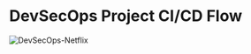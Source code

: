 # DevSecOps Project CI/CD Flow


![DevSecOps-Netflix](https://github.com/alentoholj/DevSecOps-Project-Netflix/assets/82238804/eb140fcc-e26d-4773-b1d3-117ee7ee7096)

